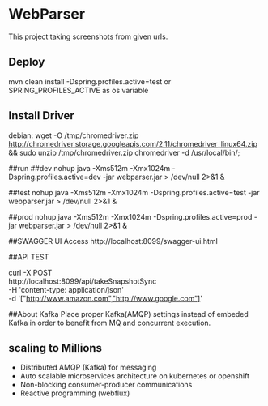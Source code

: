 # WebParser

This project taking screenshots from given urls.


## Deploy

mvn clean install -Dspring.profiles.active=test
or SPRING_PROFILES_ACTIVE as os variable

## Install  Driver
debian:
wget -O /tmp/chromedriver.zip http://chromedriver.storage.googleapis.com/2.11/chromedriver_linux64.zip && sudo unzip /tmp/chromedriver.zip chromedriver -d /usr/local/bin/;


##run
##dev
nohup java  -Xms512m -Xmx1024m -Dspring.profiles.active=dev -jar webparser.jar > /dev/null 2>&1 &

##test
nohup java  -Xms512m -Xmx1024m -Dspring.profiles.active=test -jar webparser.jar > /dev/null 2>&1 &

##prod
nohup java  -Xms512m -Xmx1024m -Dspring.profiles.active=prod -jar webparser.jar > /dev/null 2>&1 &

##SWAGGER UI Access
http://localhost:8099/swagger-ui.html

##API TEST

 curl -X POST \
  http://localhost:8099/api/takeSnapshotSync \
  -H 'content-type: application/json' \
  -d '["http://www.amazon.com","http://www.google.com”]'
  
##About Kafka
Place proper Kafka(AMQP) settings instead of embeded Kafka in order to benefit from MQ and concurrent execution.

## scaling to Millions
 - Distributed AMQP (Kafka) for messaging
 - Auto scalable microservices architecture on kubernetes or openshift
 - Non-blocking consumer-producer communications
 - Reactive programming (webflux)     
 